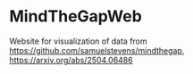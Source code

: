 # MindTheGapWeb
Website for visualization of data from https://github.com/samuelstevens/mindthegap, https://arxiv.org/abs/2504.06486
